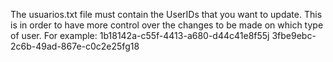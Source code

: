 The usuarios.txt file must contain the UserIDs that you want to update. This is in order to have more control over the changes to be made on which type of user.
For example:
1b18142a-c55f-4413-a680-d44c41e8f55j
3fbe9ebc-2c6b-49ad-867e-c0c2e25fg18
